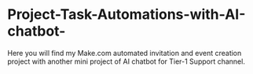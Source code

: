 # Project-Task-Automations-with-AI-chatbot-
Here you will find my Make.com automated invitation and event creation project with another mini project of AI chatbot for Tier-1 Support channel.
